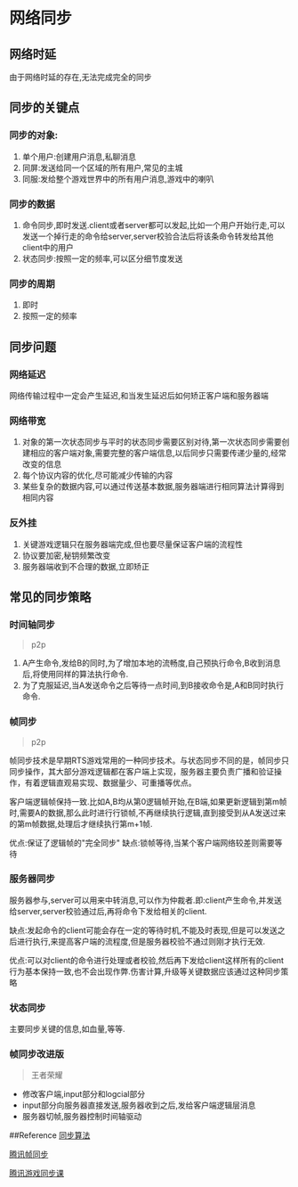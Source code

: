 # 网络同步

## 网络时延
由于网络时延的存在,无法完成完全的同步

## 同步的关键点

### 同步的对象:

1. 单个用户:创建用户消息,私聊消息
2. 同屏:发送给同一个区域的所有用户,常见的主城
3. 同服:发给整个游戏世界中的所有用户消息,游戏中的喇叭

### 同步的数据
1. 命令同步,即时发送.client或者server都可以发起,比如一个用户开始行走,可以发送一个掉行走的命令给server,server校验合法后将该条命令转发给其他client中的用户
2. 状态同步:按照一定的频率,可以区分细节度发送

### 同步的周期
1. 即时
2. 按照一定的频率

## 同步问题
### 网络延迟
网络传输过程中一定会产生延迟,和当发生延迟后如何矫正客户端和服务器端
### 网络带宽
1. 对象的第一次状态同步与平时的状态同步需要区别对待,第一次状态同步需要创建相应的客户端对象,需要完整的客户端信息,以后同步只需要传递少量的,经常改变的信息
2. 每个协议内容的优化,尽可能减少传输的内容
3. 某些复杂的数据内容,可以通过传送基本数据,服务器端进行相同算法计算得到相同内容

### 反外挂
1. 关键游戏逻辑只在服务器端完成,但也要尽量保证客户端的流程性
2. 协议要加密,秘钥频繁改变
3. 服务器端收到不合理的数据,立即矫正

## 常见的同步策略

### 时间轴同步
>p2p

1. A产生命令,发给B的同时,为了增加本地的流畅度,自己预执行命令,B收到消息后,将使用同样的算法执行命令.
2. 为了克服延迟,当A发送命令之后等待一点时间,到B接收命令是,A和B同时执行命令.

### 帧同步
> p2p

帧同步技术是早期RTS游戏常用的一种同步技术。与状态同步不同的是，帧同步只同步操作，其大部分游戏逻辑都在客户端上实现，服务器主要负责广播和验证操作，有着逻辑直观易实现、数据量少、可重播等优点。

客户端逻辑帧保持一致.比如A,B均从第0逻辑帧开始,在B端,如果更新逻辑到第m帧时,需要A的数据,那么此时进行行锁帧,不再继续执行逻辑,直到接受到从A发送过来的第m帧数据,处理后才继续执行第m+1帧.

优点:保证了逻辑帧的"完全同步"
缺点:锁帧等待,当某个客户端网络较差则需要等待

### 服务器同步
服务器参与,server可以用来中转消息,可以作为仲裁者.即:client产生命令,并发送给server,server校验通过后,再将命令下发给相关的client.

缺点:发起命令的client可能会存在一定的等待时机,不能及时表现,但是可以发送之后进行执行,来提高客户端的流程度,但是服务器校验不通过则刚才执行无效.

优点:可以对client的命令进行处理或者校验,然后再下发给client这样所有的client行为基本保持一致,也不会出现作弊.伤害计算,升级等关键数据应该通过这种同步策略

### 状态同步

主要同步关键的信息,如血量,等等.
### 帧同步改进版
> 王者荣耀

+ 修改客户端,input部分和logcial部分
+ input部分向服务器直接发送,服务器收到之后,发给客户端逻辑层消息
+ 服务器切帧,服务器控制时间轴驱动

##Reference
[同步算法](http://www.skywind.me/blog/archives/131)

[腾讯帧同步](http://gad.qq.com/article/detail/7195472)

[腾讯游戏同步课](http://gad.qq.com/content/coursedetail/7193958)